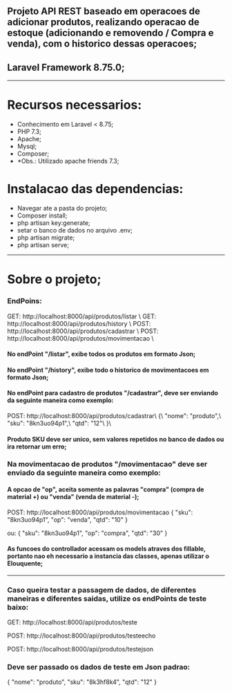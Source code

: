 ## Projeto API REST baseado em operacoes de adicionar produtos, realizando operacao de estoque (adicionando e removendo / Compra e venda), com o historico dessas operacoes;

## Laravel Framework 8.75.0;

---

# Recursos necessarios:
- Conhecimento em Laravel < 8.75;
- PHP 7.3;
- Apache;
- Mysql;
- Composer;
- *Obs.: Utilizado apache friends 7.3;

# Instalacao das dependencias:
- Navegar ate a pasta do projeto;
- Composer install;
- php artisan key:generate;
- setar o banco de dados no arquivo .env;
- php artisan migrate;
- php artisan serve;

---

# Sobre o projeto;

### EndPoins:

GET:    http://localhost:8000/api/produtos/listar \ 
GET:    http://localhost:8000/api/produtos/history \ 
POST:   http://localhost:8000/api/produtos/cadastrar \ 
POST:   http://localhost:8000/api/produtos/movimentacao \ 

#### No endPoint **"/listar"**, exibe todos os produtos em formato Json;

#### No endPoint **"/history"**, exibe todo o historico de movimentacoes em formato Json;

#### No endPoint para cadastro de produtos **"/cadastrar"**, deve ser enviando da seguinte maneira como exemplo:
POST:   http://localhost:8000/api/produtos/cadastrar\ 
{\ 
	"nome": "produto",\ 
	"sku": "8kn3uo94p1",\ 
	"qtd": "12"\ 
}\ 

#### Produto SKU deve ser unico, sem valores repetidos no banco de dados ou ira retornar um erro;

### Na movimentacao de produtos **"/movimentacao"** deve ser enviado da seguinte maneira como exemplo:
#### A opcao de "op", aceita somente as palavras **"compra"** (compra de material +) ou **"venda"** (venda de material -); 
POST:   http://localhost:8000/api/produtos/movimentacao 
{ 
	"sku": "8kn3uo94p1", 
	"op": "venda", 
	"qtd": "10" 
} 
  
ou: 
{ 
	"sku": "8kn3uo94p1", 
	"op": "compra", 
	"qtd": "30" 
} 

#### As funcoes do controllador acessam os models atraves dos fillable, portanto nao eh necessario a instancia das classes, apenas utilizar o Elouquente;

---

### Caso queira testar a passagem de dados, de diferentes maneiras e diferentes saidas, utilize os endPoints de teste baixo: 
 
GET:    http://localhost:8000/api/produtos/teste
 
POST:   http://localhost:8000/api/produtos/testeecho 

POST:   http://localhost:8000/api/produtos/testejson 


### Deve ser passado os dados de teste em Json padrao: 

{ 
	"nome": "produto", 
	"sku": "8k3hf8k4", 
	"qtd": "12" 
} 
